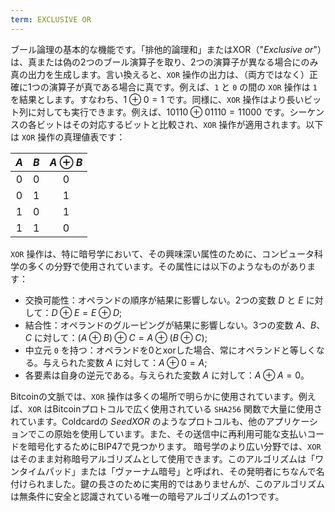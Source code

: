 ```yaml
---
term: EXCLUSIVE OR
---
```


ブール論理の基本的な機能です。「排他的論理和」またはXOR（"*Exclusive or*"）は、真または偽の2つのブール演算子を取り、2つの演算子が異なる場合にのみ真の出力を生成します。言い換えると、`XOR` 操作の出力は、（両方ではなく）正確に1つの演算子が真である場合に真です。例えば、`1` と `0` の間の `XOR` 操作は `1` を結果とします。すなわち、$1 \oplus 0 = 1$ です。同様に、`XOR` 操作はより長いビット列に対しても実行できます。例えば、$10110 \oplus 01110 = 11000$ です。シーケンスの各ビットはその対応するビットと比較され、`XOR` 操作が適用されます。以下は `XOR` 操作の真理値表です：

<div align="center">

| $A$ | $B$ | $A \oplus B$ |
|:---:|:---:|:------------:|
| $0$ | $0$ |      $0$     |
| $0$ | $1$ |      $1$     |
| $1$ | $0$ |      $1$     |
| $1$ | $1$ |      $0$     |

</div>

`XOR` 操作は、特に暗号学において、その興味深い属性のために、コンピュータ科学の多くの分野で使用されています。その属性には以下のようなものがあります：
* 交換可能性：オペランドの順序が結果に影響しない。2つの変数 $D$ と $E$ に対して：$D \oplus E = E \oplus D$;
* 結合性：オペランドのグルーピングが結果に影響しない。3つの変数 $A$、$B$、$C$ に対して：$(A \oplus B) \oplus C = A \oplus (B \oplus C)$;
* 中立元 `0` を持つ：オペランドを0とxorした場合、常にオペランドと等しくなる。与えられた変数 $A$ に対して：$A \oplus 0 = A$;
* 各要素は自身の逆元である。与えられた変数 $A$ に対して：$A \oplus A = 0$。

Bitcoinの文脈では、`XOR` 操作は多くの場所で明らかに使用されています。例えば、`XOR` はBitcoinプロトコルで広く使用されている `SHA256` 関数で大量に使用されています。Coldcardの *SeedXOR* のようなプロトコルも、他のアプリケーションでこの原始を使用しています。また、その送信中に再利用可能な支払いコードを暗号化するためにBIP47で見つかります。
暗号学のより広い分野では、`XOR` はそのまま対称暗号アルゴリズムとして使用できます。このアルゴリズムは「ワンタイムパッド」または「ヴァーナム暗号」と呼ばれ、その発明者にちなんで名付けられました。鍵の長さのために実用的ではありませんが、このアルゴリズムは無条件に安全と認識されている唯一の暗号アルゴリズムの1つです。